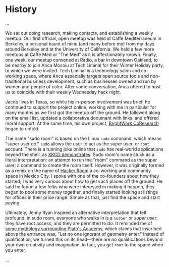 # History

...

We set out doing research, making contacts, and establishing a weekly meetup. Our first official, open meetup was held at Caffe Mediterraneum in Berkeley, a personal haunt of mine (and many before me) from my days around Berkeley and at the University of California. We held a few more meetups at Caffe Med or "The Med" as it is affectionately known. Finally, one week, our meetup convened at Radio, a bar in downtown Oakland, to be nearby to join Anca Mosoiu at Tech Liminal for their Winter Holiday party, to which we were invited. Tech Liminal is a technology salon and co-working space, where Anca especially targets open source tools and non-traditional business development, such as businesses owned and run by women and people of color. After some conversation, Anca offered to host us to coincide with their weekly Wednesday hack night.

Jacob lives in Texas, so while his in-person involvement was brief, he continued to support the project online, working with me in particular for many months as we first got the meetup off the ground. He followed along on the email list, updated a collaborative document with links, and offered moral support. At the same time, his own project, [BrightWork CoResearch](http://brightworkcoresearch.com/) began to unfold.

The name "sudo room" is based on the Linux `sudo` command, which means "super user do." `sudo` allows the user to act as the super user, or `root` account. There is a running joke online that `sudo` has real-world applications beyond the shell, as [XKCD demonstrates](http://xkcd.com/149/). Sudo room's name stuck as a literal interpretation: an attempt to run the "room" command as the super user; a command to create the room itself. However, it was originally formed as a remix on the name of [Hacker Room](http://hackerspaces.org/wiki/Hacker_Room) a co-working and community space in Mexico City. I spoke with one of the co-founders about how they started; I was very curious about how to get such places off the ground. He said he found a few folks who were interested in making it happen, they began to pool some money together, and finally started looking at listings for offices in their price range. Simple as that, just find the space and start paying.

Ultimately, Jenny Ryan inspired an alternative interpretation that felt profound: in sudo room, everyone who walks in is a `sudoer` or *super user*, they have root access, and they are permitted to *do*. It reminded me of [some mythology surrounding Plato's Academy](http://plato-dialogues.org/faq/faq009.htm), which claims that inscribed above the entrance was, "Let no one ignorant of geometry enter." Instead of qualification, we turned this on its head&mdash;there are no qualifications beyond your own creativity and imagination, in fact, you get `root` to the space when you enter.

...

